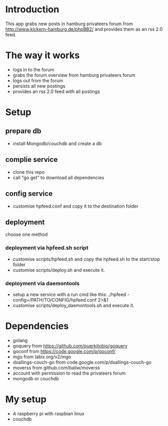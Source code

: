 # Introduction
This app grabs new posts in hamburg privateers forum from http://www.kickern-hamburg.de/phpBB2/ and provides them as an rss 2.0 feed.

# The way it works
* logs in to the forum
* grabs the forum overview from hamburg privateers forum
* logs out from the forum
* persists all new postings
* provides an rss 2.0 feed with all postings

# Setup
## prepare db
* install Mongodb/couchdb and create a db
## complie service 
* clone this repo
* call "go get" to download all dependencies
## config service
* customise hpfeed.conf and copy it to the destination folder
## deployment
choose one method
### deployment via hpfeed.sh script
* customise scripts/hpfeed.sh and copy the hpfeed.sh to the start/stop folder
* customise scripts/deploy.sh and execute it.
### deployment via daemontools
* setup a new service with a run cmd like this: ./hpfeed -config=/PATH/TO/CONFIG/hpfeed.conf 2>&1
* customise scripts/deploy_daemontools.sh and execute it.   

# Dependencies
* golang
* goquery from https://github.com/puerkitobio/goquery
* goconf from https://code.google.com/p/goconf/
* mgo from labix.org/v2/mgo
* dsallings-couch-go from code.google.com/p/dsallings-couch-go
* moverss from github.com/baliw/moverss
* account with permission to read the privateers forum
* mongodb or couchdb

# My setup
* A raspberry pi with raspbian linux
* couchdb

